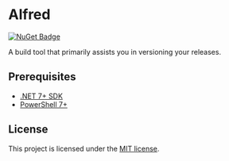 # Alfred

 [![NuGet Badge](https://buildstats.info/nuget/Maid?includePreReleases=true)](https://www.nuget.org/packages/Maid)
 
 A build tool that primarily assists you in versioning your releases.

 ## Prerequisites

  - [.NET 7+ SDK](https://dotnet.microsoft.com/en-us/download/dotnet)
  - [PowerShell 7+](https://github.com/PowerShell/PowerShell)

 ## License

  This project is licensed under the [MIT license](/LICENSE.md).